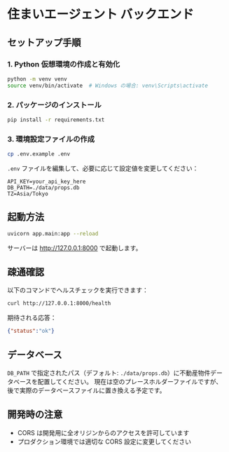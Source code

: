 # 住まいエージェント バックエンド

## セットアップ手順

### 1. Python 仮想環境の作成と有効化

```bash
python -m venv venv
source venv/bin/activate  # Windows の場合: venv\Scripts\activate
```

### 2. パッケージのインストール

```bash
pip install -r requirements.txt
```

### 3. 環境設定ファイルの作成

```bash
cp .env.example .env
```

`.env` ファイルを編集して、必要に応じて設定値を変更してください：

```
API_KEY=your_api_key_here
DB_PATH=./data/props.db
TZ=Asia/Tokyo
```

## 起動方法

```bash
uvicorn app.main:app --reload
```

サーバーは http://127.0.0.1:8000 で起動します。

## 疎通確認

以下のコマンドでヘルスチェックを実行できます：

```bash
curl http://127.0.0.1:8000/health
```

期待される応答：
```json
{"status":"ok"}
```

## データベース

`DB_PATH` で指定されたパス（デフォルト: `./data/props.db`）に不動産物件データベースを配置してください。
現在は空のプレースホルダーファイルですが、後で実際のデータベースファイルに置き換える予定です。

## 開発時の注意

- CORS は開発用に全オリジンからのアクセスを許可しています
- プロダクション環境では適切な CORS 設定に変更してください